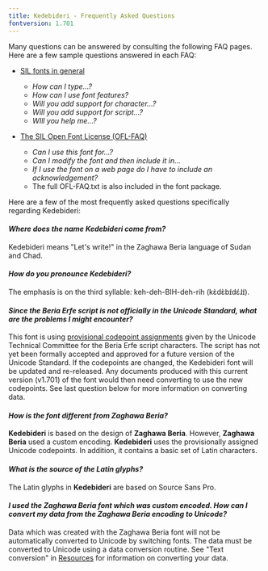 ```yaml
---
title: Kedebideri - Frequently Asked Questions
fontversion: 1.701
---
```


Many questions can be answered by consulting the following FAQ pages. Here are a few sample questions answered in each FAQ:

- [SIL fonts in general](http://software.sil.org/fonts/faq)
    - *How can I type...?*
    - *How can I use font features?*
    - *Will you add support for character...?*
    - *Will you add support for script...?*
    - *WIll you help me...?*

- [The SIL Open Font License (OFL-FAQ)](https://scripts.sil.org/OFL-FAQ_web)
    - *Can I use this font for...?*
    - *Can I modify the font and then include it in...*
    - *If I use the font on a web page do I have to include an acknowledgement?*
    - The full OFL-FAQ.txt is also included in the font package.

Here are a few of the most frequently asked questions specifically regarding Kedebideri:

#### *Where does the name Kedebideri come from?*

Kedebideri means "Let's write!" in the Zaghawa Beria language of Sudan and Chad.

#### *How do you pronounce Kedebideri?*

The emphasis is on the third syllable: keh-deh-BIH-deh-rih (kɛ̀dɛ̀bɪ́dɛ́ɺɪ́).

#### *Since the Beria Erfe script is not officially in the Unicode Standard, what are the problems I might encounter?*

This font is using [provisional codepoint assignments](https://www.unicode.org/alloc/Pipeline.html) given by the Unicode Technical Committee for the Beria Erfe script characters. The script has not yet been formally accepted and approved for a future version of the Unicode Standard. If the codepoints are changed, the Kedebideri font will be updated and re-released. Any documents produced with this current version (v1.701) of the font would then need converting to use the new codepoints. See last question below for more information on converting data.

#### *How is the font different from Zaghawa Beria?*

**Kedebideri** is based on the design of **Zaghawa Beria**. However, **Zaghawa Beria** used a custom encoding. **Kedebideri** uses the provisionally assigned Unicode codepoints. In addition, it contains a basic set of Latin characters. 

#### *What is the source of the Latin glyphs?*

The Latin glyphs in **Kedebideri** are based on Source Sans Pro.

#### *I used the Zaghawa Beria font which was custom encoded. How can I convert my data from the Zaghawa Beria encoding to Unicode?*

Data which was created with the Zaghawa Beria font will not be automatically converted to Unicode by switching fonts. The data must be converted to Unicode using a data conversion routine. See "Text conversion" in [Resources](resources.md) for information on converting your data.



